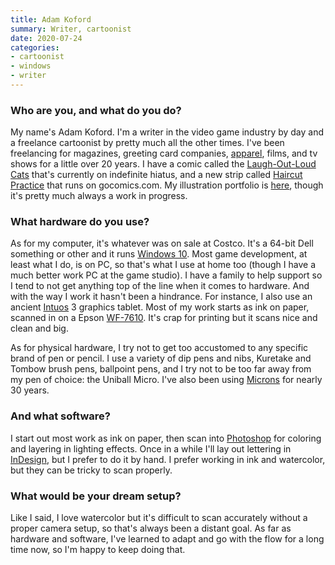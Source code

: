 ```yaml
---
title: Adam Koford
summary: Writer, cartoonist
date: 2020-07-24
categories:
- cartoonist
- windows
- writer
---
```


### Who are you, and what do you do?

My name's Adam Koford. I'm a writer in the video game industry by day and a freelance cartoonist by pretty much all the other times. I've been freelancing for magazines, greeting card companies, [apparel](https://shirt.woot.com/catalog?q=@apelad&sort=most-recent "Adam's shirts on Woot."), films, and tv shows for a little over 20 years. I have a comic called the [Laugh-Out-Loud Cats](https://hobotopia.com/ "Adam's cat comic.") that's currently on indefinite hiatus, and a new strip called [Haircut Practice](http://bit.ly/haircutpractice "Adam's comic.") that runs on gocomics.com. My illustration portfolio is [here](https://www.akoford.com/ "Adam's website."), though it's pretty much always a work in progress.

### What hardware do you use?

As for my computer, it's whatever was on sale at Costco. It's a 64-bit Dell something or other and it runs [Windows 10][windows-10]. Most game development, at least what I do, is on PC, so that's what I use at home too (though I have a much better work PC at the game studio). I have a family to help support so I tend to not get anything top of the line when it comes to hardware. And with the way I work it hasn't been a hindrance. For instance, I also use an ancient [Intuos][] 3 graphics tablet. Most of my work starts as ink on paper, scanned in on a Epson [WF-7610][workforce-wf-7610]. It's crap for printing but it scans nice and clean and big.

As for physical hardware, I try not to get too accustomed to any specific brand of pen or pencil. I use a variety of dip pens and nibs, Kuretake and Tombow brush pens, ballpoint pens, and I try not to be too far away from my pen of choice: the Uniball Micro. I've also been using [Microns][pigma-micron] for nearly 30 years.

### And what software?

I start out most work as ink on paper, then scan into [Photoshop][] for coloring and layering in lighting effects. Once in a while I'll lay out lettering in [InDesign][], but I prefer to do it by hand. I prefer working in ink and watercolor, but they can be tricky to scan properly.

### What would be your dream setup?

Like I said, I love watercolor but it's difficult to scan accurately without a proper camera setup, so that's always been a distant goal. As far as hardware and software, I've learned to adapt and go with the flow for a long time now, so I'm happy to keep doing that.

[indesign]: https://www.adobe.com/products/indesign.html "A desktop/web publishing application."
[intuos]: https://www.wacom.com/en-us/products/pen-tablets/wacom-intuos "A pen tablet."
[photoshop]: https://www.adobe.com/products/photoshop.html "A bitmap image editor."
[pigma-micron]: http://web.archive.org/web/20200719070910/http://sakuraofamerica.com:80/pen-archival "A technical pen with archival pigmented ink."
[windows-10]: https://en.wikipedia.org/wiki/Windows_10 "An operating system."
[workforce-wf-7610]: https://epson.com/Support/Printers/All-In-Ones/WorkForce-Series/Epson-WorkForce-WF-7610/s/SPT_C11CC98201 "An all-in-one printer."

